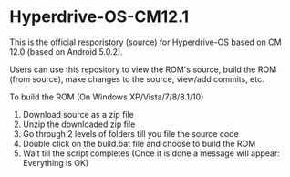 # Hyperdrive-OS-CM12.1

This is the official resporistory (source) for Hyperdrive-OS based on CM 12.0 (based on Android 5.0.2).

Users can use this repository to view the ROM's source, build the ROM (from source), make changes to the source, view/add commits, etc. 

To build the ROM (On Windows XP/Vista/7/8/8.1/10)

1. Download source as a zip file
2. Unzip the downloaded zip file
3. Go through 2 levels of folders till you file the source code 
4. Double click on the build.bat file and choose to build the ROM
5. Wait till the script completes (Once it is done a message will appear: Everything is OK)

